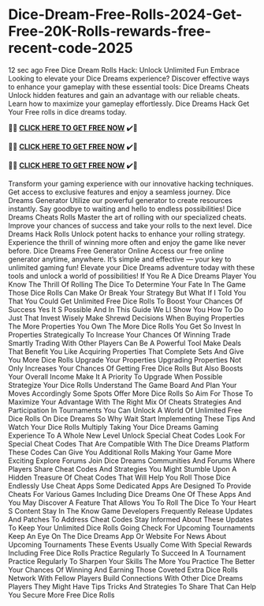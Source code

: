 # Dice-Dream-Free-Rolls-2024-Get-Free-20K-Rolls-rewards-free-recent-code-2025
12 sec ago Free Dice Dream Rolls Hack: Unlock Unlimited Fun Embrace
Looking to elevate your Dice Dreams experience? Discover effective ways to enhance your gameplay with these essential tools: Dice Dreams Cheats
Unlock hidden features and gain an advantage with our reliable cheats. Learn how to maximize your gameplay effortlessly. Dice Dreams Hack
Get Your Free rolls in dice dreams today.

🎁🎁 **[CLICK HERE TO GET FREE NOW](https://royxn.com)** ✔️🎁

🎁🎁 **[CLICK HERE TO GET FREE NOW](https://royxn.com)** ✔️🎁

🎁🎁 **[CLICK HERE TO GET FREE NOW](https://royxn.com)** ✔️🎁

Transform your gaming experience with our innovative hacking techniques. Get access to exclusive features and enjoy a seamless journey. Dice Dreams Generator
Utilize our powerful generator to create resources instantly. Say goodbye to waiting and hello to endless possibilities! Dice Dreams Cheats Rolls
Master the art of rolling with our specialized cheats. Improve your chances of success and take your rolls to the next level. Dice Dreams Hack Rolls
Unlock potent hacks to enhance your rolling strategy. Experience the thrill of winning more often and enjoy the game like never before. Dice Dreams Free Generator Online
Access our free online generator anytime, anywhere. It’s simple and effective — your key to unlimited gaming fun!
Elevate your Dice Dreams adventure today with these tools and unlock a world of possibilities!
If You Re A Dice Dreams Player You Know The Thrill Of Rolling The Dice To Determine Your Fate In The Game Those Dice Rolls Can Make Or Break Your Strategy But What If I Told You That You Could Get Unlimited Free Dice Rolls To Boost Your Chances Of Success Yes It S Possible And In This Guide We Ll Show You How To Do Just That Invest Wisely Make Shrewd Decisions When Buying Properties The More Properties You Own The More Dice Rolls You Get So Invest In Properties Strategically To Increase Your Chances Of Winning Trade Smartly Trading With Other Players Can Be A Powerful Tool Make Deals That Benefit You Like Acquiring Properties That Complete Sets And Give You More Dice Rolls Upgrade Your Properties Upgrading Properties Not Only Increases Your Chances Of Getting Free Dice Rolls But Also Boosts Your Overall Income Make It A Priority To Upgrade When Possible Strategize Your Dice Rolls Understand The Game Board And Plan Your Moves Accordingly Some Spots Offer More Dice Rolls So Aim For Those To Maximize Your Advantage With The Right Mix Of Cheats Strategies And Participation In Tournaments You Can Unlock A World Of Unlimited Free Dice Rolls On Dice Dreams So Why Wait Start Implementing These Tips And Watch Your Dice Rolls Multiply Taking Your Dice Dreams Gaming Experience To A Whole New Level Unlock Special Cheat Codes Look For Special Cheat Codes That Are Compatible With The Dice Dreams Platform These Codes Can Give You Additional Rolls Making Your Game More Exciting Explore Forums Join Dice Dreams Communities And Forums Where Players Share Cheat Codes And Strategies You Might Stumble Upon A Hidden Treasure Of Cheat Codes That Will Help You Roll Those Dice Endlessly Use Cheat Apps Some Dedicated Apps Are Designed To Provide Cheats For Various Games Including Dice Dreams One Of These Apps And You May Discover A Feature That Allows You To Roll The Dice To Your Heart S Content Stay In The Know Game Developers Frequently Release Updates And Patches To Address Cheat Codes Stay Informed About These Updates To Keep Your Unlimited Dice Rolls Going Check For Upcoming Tournaments Keep An Eye On The Dice Dreams App Or Website For News About Upcoming Tournaments These Events Usually Come With Special Rewards Including Free Dice Rolls Practice Regularly To Succeed In A Tournament Practice Regularly To Sharpen Your Skills The More You Practice The Better Your Chances Of Winning And Earning Those Coveted Extra Dice Rolls Network With Fellow Players Build Connections With Other Dice Dreams Players They Might Have Tips Tricks And Strategies To Share That Can Help You Secure More Free Dice Rolls

